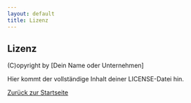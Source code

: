 ```yaml
---
layout: default
title: Lizenz
---
```


## Lizenz

(C)opyright by [Dein Name oder Unternehmen]

Hier kommt der vollständige Inhalt deiner LICENSE-Datei hin.

[Zurück zur Startseite](index.md)
